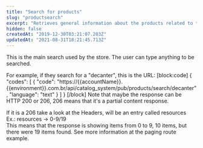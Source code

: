 ```yaml
---
title: "Search for products"
slug: "productsearch"
excerpt: "Retrieves general information about the products related to the term searched."
hidden: false
createdAt: "2019-12-30T03:21:07.203Z"
updatedAt: "2021-08-31T18:21:45.713Z"
---
```

This is the main search used by the store. The user can type anything to be searched.  

For example, if they search for a "decanter", this is the URL:
[block:code]
{
  "codes": [
    {
      "code": "https://{{accountName}}.{{environment}}.com.br/api/catalog_system/pub/products/search/decanter",
      "language": "text"
    }
  ]
}
[/block]
Note that maybe the response can be HTTP 200 or 206, 206 means that it's a partial content response.

If it is a 206 take a look at the Headers, will be an entry called resources  
Ex.: resources → 0-9/19  
This means that the response is showing items from 0 to 9, 10 items, but there were 19 items found. See more information at the paging route example.